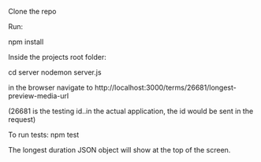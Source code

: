 Clone the repo

Run:

npm install

Inside the projects root folder:

cd server
nodemon server.js

in the browser navigate to http://localhost:3000/terms/26681/longest-preview-media-url

(26681 is the testing id..in the actual application, the id would be sent in the request)

To run tests:
npm test

The longest duration JSON object will show at the top of the screen.